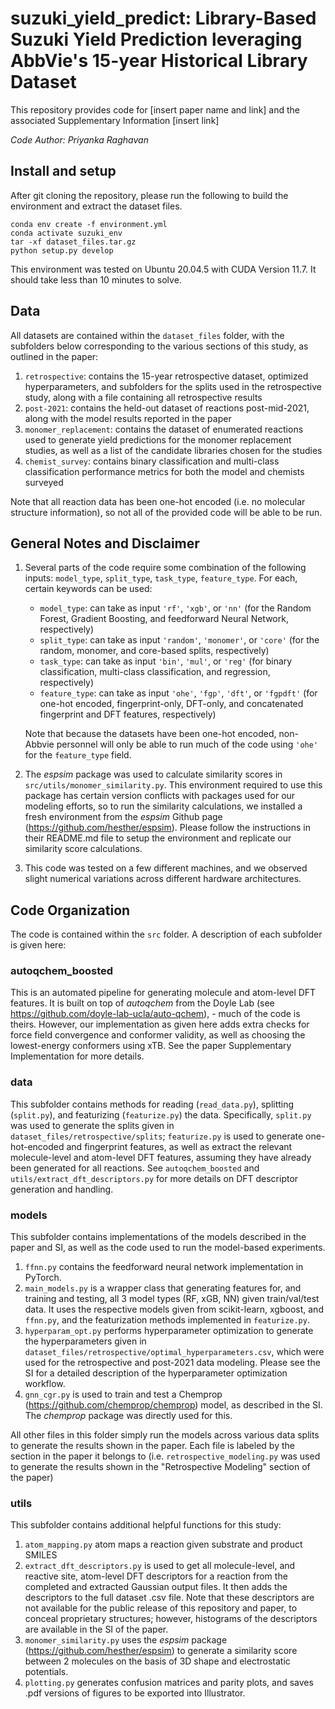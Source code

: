 # suzuki_yield_predict: Library-Based Suzuki Yield Prediction leveraging AbbVie's 15-year Historical Library Dataset

This repository provides code for [insert paper name and link] and the associated Supplementary Information [insert link]

_Code Author: Priyanka Raghavan_

## Install and setup

After git cloning the repository, please run the following to build the environment and extract the dataset files.

```
conda env create -f environment.yml
conda activate suzuki_env
tar -xf dataset_files.tar.gz
python setup.py develop
```

This environment was tested on Ubuntu 20.04.5 with CUDA Version 11.7. It should take less than 10 minutes to solve.

## Data

All datasets are contained within the `dataset_files` folder, with the subfolders below corresponding to the various sections of this study, as outlined in the paper: 

1. `retrospective`: contains the 15-year retrospective dataset, optimized hyperparameters, and subfolders for the splits used in the retrospective study, along with a file containing all retrospective results
2. `post-2021`: contains the held-out dataset of reactions post-mid-2021, along with the model results reported in the paper
3. `monomer_replacement`: contains the dataset of enumerated reactions used to generate yield predictions for the monomer replacement studies, as well as a list of the candidate libraries chosen for the studies
4. `chemist_survey`: contains binary classification and multi-class classification performance metrics for both the model and chemists surveyed

Note that all reaction data has been one-hot encoded (i.e. no molecular structure information), so not all of the provided code will be able to be run.

## General Notes and Disclaimer

1. Several parts of the code require some combination of the following inputs: `model_type`, `split_type`, `task_type`, `feature_type`. For each, certain keywords can be used:

    * `model_type`: can take as input `'rf'`, `'xgb'`, or `'nn'` (for the Random Forest, Gradient Boosting, and feedforward Neural Network, respectively)
    * `split_type`: can take as input `'random'`, `'monomer'`, or `'core'` (for the random, monomer, and core-based splits, respectively)
    * `task_type`: can take as input `'bin'`, `'mul'`, or `'reg'` (for binary classification, multi-class classification, and regression, respectively)
    * `feature_type`: can take as input `'ohe'`, `'fgp'`, `'dft'`, or `'fgpdft'` (for one-hot encoded, fingerprint-only, DFT-only, and concatenated fingerprint and DFT features, respectively)

    Note that because the datasets have been one-hot encoded, non-Abbvie personnel will only be able to run much of the code using `'ohe'` for the `feature_type` field.

2. The _espsim_ package was used to calculate similarity scores in `src/utils/monomer_similarity.py`. This environment required to use this package has certain version conflicts with packages used for our modeling efforts, so to run the similarity calculations, we installed a fresh environment from the _espsim_ Github page (https://github.com/hesther/espsim). Please follow the instructions in their README.md file to setup the environment and replicate our similarity score calculations.

3. This code was tested on a few different machines, and we observed slight numerical variations across different hardware architectures.

## Code Organization

The code is contained within the `src` folder. A description of each subfolder is given here:

### autoqchem_boosted

This is an automated pipeline for generating molecule and atom-level DFT features. It is built on top of _autoqchem_ from the Doyle Lab (see https://github.com/doyle-lab-ucla/auto-qchem), - much of the code is theirs. However, our implementation as given here adds extra checks for force field convergence and conformer validity, as well as choosing the lowest-energy conformers using xTB. See the paper Supplementary Implementation for more details.

### data

This subfolder contains methods for reading (`read_data.py`), splitting (`split.py`), and featurizing (`featurize.py`) the data. Specifically, `split.py` was used to generate the splits given in `dataset_files/retrospective/splits`; `featurize.py` is used to generate one-hot-encoded and fingerprint features, as well as extract the relevant molecule-level and atom-level DFT features, assuming they have already been generated for all reactions. See `autoqchem_boosted` and `utils/extract_dft_descriptors.py` for more details on DFT descriptor generation and handling.

### models

This subfolder contains implementations of the models described in the paper and SI, as well as the code used to run the model-based experiments. 

1. `ffnn.py` contains the feedforward neural network implementation in PyTorch.
2. `main_models.py` is a wrapper class that generating features for, and training and testing, all 3 model types (RF, xGB, NN) given train/val/test data. It uses the respective models given from scikit-learn, xgboost, and `ffnn.py`, and the featurization methods implemented in `featurize.py`.
3. `hyperparam_opt.py` performs hyperparameter optimization to generate the hyperparameters given in `dataset_files/retrospective/optimal_hyperparameters.csv`, which were used for the retrospective and post-2021 data modeling. Please see the SI for a detailed description of the hyperparameter optimization workflow.
4. `gnn_cgr.py` is used to train and test a Chemprop (https://github.com/chemprop/chemprop) model, as described in the SI. The _chemprop_ package was directly used for this.

All other files in this folder simply run the models across various data splits to generate the results shown in the paper. Each file is labeled by the section in the paper it belongs to (i.e. `retrospective_modeling.py` was used to generate the results shown in the "Retrospective Modeling" section of the paper)

### utils

This subfolder contains additional helpful functions for this study:

1. `atom_mapping.py` atom maps a reaction given substrate and product SMILES
2. `extract_dft_descriptors.py` is used to get all molecule-level, and reactive site, atom-level DFT descriptors for a reaction from the completed and extracted Gaussian output files. It then adds the descriptors to the full dataset .csv file. Note that these descriptors are not available for the public release of this repository and paper, to conceal proprietary structures; however, histograms of the descriptors are available in the SI of the paper.
3. `monomer_similarity.py` uses the _espsim_ package (https://github.com/hesther/espsim) to generate a similarity score between 2 molecules on the basis of 3D shape and electrostatic potentials.
4. `plotting.py` generates confusion matrices and parity plots, and saves .pdf versions of figures to be exported into Illustrator.